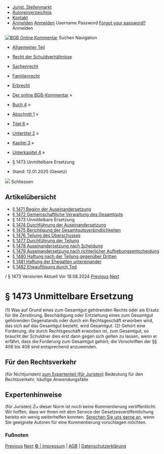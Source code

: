   * [Jurist. Stellenmarkt](https://bgb.kommentar.de/Buch-4/Abschnitt-1/Titel-6/Untertitel-2/Kapitel-3/Unterkapitel-4/</job-board> "Jurist. Stellenmarkt")
  * [Autorenverzeichnis](https://bgb.kommentar.de/Buch-4/Abschnitt-1/Titel-6/Untertitel-2/Kapitel-3/Unterkapitel-4/</Autorenverzeichnis> "Autorenverzeichnis")
  * [Kontakt](https://bgb.kommentar.de/Buch-4/Abschnitt-1/Titel-6/Untertitel-2/Kapitel-3/Unterkapitel-4/</Kontakt>)
  * [Anmelden](https://bgb.kommentar.de/Buch-4/Abschnitt-1/Titel-6/Untertitel-2/Kapitel-3/Unterkapitel-4/<#login> "show login form") [Anmelden](https://bgb.kommentar.de/Buch-4/Abschnitt-1/Titel-6/Untertitel-2/Kapitel-3/Unterkapitel-4/<#> "hide login form") Username Password
[Forgot your password?](https://bgb.kommentar.de/Buch-4/Abschnitt-1/Titel-6/Untertitel-2/Kapitel-3/Unterkapitel-4/</user/forgotpassword>) Anmelden 


[![BGB Online Kommentar](https://bgb.kommentar.de/extension/bgb/design/bgb/images/logo.png)](https://bgb.kommentar.de/Buch-4/Abschnitt-1/Titel-6/Untertitel-2/Kapitel-3/Unterkapitel-4/</> "BGB Online Kommentar")
Suchen
Navigation
  * [Allgemeiner Teil](https://bgb.kommentar.de/Buch-4/Abschnitt-1/Titel-6/Untertitel-2/Kapitel-3/Unterkapitel-4/</Buch-1>)
  * [Recht der Schuldverhältnisse](https://bgb.kommentar.de/Buch-4/Abschnitt-1/Titel-6/Untertitel-2/Kapitel-3/Unterkapitel-4/</Buch-2>)
  * [Sachenrecht](https://bgb.kommentar.de/Buch-4/Abschnitt-1/Titel-6/Untertitel-2/Kapitel-3/Unterkapitel-4/</Buch-3>)
  * [Familienrecht](https://bgb.kommentar.de/Buch-4/Abschnitt-1/Titel-6/Untertitel-2/Kapitel-3/Unterkapitel-4/</Buch-4>)
  * [Erbrecht](https://bgb.kommentar.de/Buch-4/Abschnitt-1/Titel-6/Untertitel-2/Kapitel-3/Unterkapitel-4/</Buch-5>)


  * [Der online BGB-Kommentar](https://bgb.kommentar.de/Buch-4/Abschnitt-1/Titel-6/Untertitel-2/Kapitel-3/Unterkapitel-4/</>) »
  * [Buch 4](https://bgb.kommentar.de/Buch-4/Abschnitt-1/Titel-6/Untertitel-2/Kapitel-3/Unterkapitel-4/</Buch-4>) »
  * [Abschnitt 1](https://bgb.kommentar.de/Buch-4/Abschnitt-1/Titel-6/Untertitel-2/Kapitel-3/Unterkapitel-4/</Buch-4/Abschnitt-1>) »
  * [Titel 6](https://bgb.kommentar.de/Buch-4/Abschnitt-1/Titel-6/Untertitel-2/Kapitel-3/Unterkapitel-4/</Buch-4/Abschnitt-1/Titel-6>) »
  * [Untertitel 2](https://bgb.kommentar.de/Buch-4/Abschnitt-1/Titel-6/Untertitel-2/Kapitel-3/Unterkapitel-4/</Buch-4/Abschnitt-1/Titel-6/Untertitel-2>) »
  * [Kapitel 3](https://bgb.kommentar.de/Buch-4/Abschnitt-1/Titel-6/Untertitel-2/Kapitel-3/Unterkapitel-4/</Buch-4/Abschnitt-1/Titel-6/Untertitel-2/Kapitel-3>) »
  * [Unterkapitel 4](https://bgb.kommentar.de/Buch-4/Abschnitt-1/Titel-6/Untertitel-2/Kapitel-3/Unterkapitel-4/</Buch-4/Abschnitt-1/Titel-6/Untertitel-2/Kapitel-3/Unterkapitel-4>) »
  * § 1473 Unmittelbare Ersetzung 
  * Stand: 12.01.2025 (Gesetz) 


![](https://vg01.met.vgwort.de/na/1c9909529ead4f509072c06d9081a7d5)
Schliessen 
## Artikelübersicht
  * [ § 1471 Beginn der Auseinandersetzung ](https://bgb.kommentar.de/Buch-4/Abschnitt-1/Titel-6/Untertitel-2/Kapitel-3/Unterkapitel-4/</Buch-4/Abschnitt-1/Titel-6/Untertitel-2/Kapitel-3/Unterkapitel-4/Beginn-der-Auseinandersetzung>)
  * [ § 1472 Gemeinschaftliche Verwaltung des Gesamtguts ](https://bgb.kommentar.de/Buch-4/Abschnitt-1/Titel-6/Untertitel-2/Kapitel-3/Unterkapitel-4/</Buch-4/Abschnitt-1/Titel-6/Untertitel-2/Kapitel-3/Unterkapitel-4/Gemeinschaftliche-Verwaltung-des-Gesamtguts>)
  * § 1473 Unmittelbare Ersetzung 
  * [ § 1474 Durchführung der Auseinandersetzung ](https://bgb.kommentar.de/Buch-4/Abschnitt-1/Titel-6/Untertitel-2/Kapitel-3/Unterkapitel-4/</Buch-4/Abschnitt-1/Titel-6/Untertitel-2/Kapitel-3/Unterkapitel-4/Durchfuehrung-der-Auseinandersetzung>)
  * [ § 1475 Berichtigung der Gesamtgutsverbindlichkeiten ](https://bgb.kommentar.de/Buch-4/Abschnitt-1/Titel-6/Untertitel-2/Kapitel-3/Unterkapitel-4/</Buch-4/Abschnitt-1/Titel-6/Untertitel-2/Kapitel-3/Unterkapitel-4/Berichtigung-der-Gesamtgutsverbindlichkeiten>)
  * [ § 1476 Teilung des Überschusses ](https://bgb.kommentar.de/Buch-4/Abschnitt-1/Titel-6/Untertitel-2/Kapitel-3/Unterkapitel-4/</Buch-4/Abschnitt-1/Titel-6/Untertitel-2/Kapitel-3/Unterkapitel-4/Teilung-des-Ueberschusses>)
  * [ § 1477 Durchführung der Teilung ](https://bgb.kommentar.de/Buch-4/Abschnitt-1/Titel-6/Untertitel-2/Kapitel-3/Unterkapitel-4/</Buch-4/Abschnitt-1/Titel-6/Untertitel-2/Kapitel-3/Unterkapitel-4/Durchfuehrung-der-Teilung>)
  * [ § 1478 Auseinandersetzung nach Scheidung ](https://bgb.kommentar.de/Buch-4/Abschnitt-1/Titel-6/Untertitel-2/Kapitel-3/Unterkapitel-4/</Buch-4/Abschnitt-1/Titel-6/Untertitel-2/Kapitel-3/Unterkapitel-4/Auseinandersetzung-nach-Scheidung>)
  * [ § 1479 Auseinandersetzung nach richterlicher Aufhebungsentscheidung ](https://bgb.kommentar.de/Buch-4/Abschnitt-1/Titel-6/Untertitel-2/Kapitel-3/Unterkapitel-4/</Buch-4/Abschnitt-1/Titel-6/Untertitel-2/Kapitel-3/Unterkapitel-4/Auseinandersetzung-nach-richterlicher-Aufhebungsentscheidung>)
  * [ § 1480 Haftung nach der Teilung gegenüber Dritten ](https://bgb.kommentar.de/Buch-4/Abschnitt-1/Titel-6/Untertitel-2/Kapitel-3/Unterkapitel-4/</Buch-4/Abschnitt-1/Titel-6/Untertitel-2/Kapitel-3/Unterkapitel-4/Haftung-nach-der-Teilung-gegenueber-Dritten>)
  * [ § 1481 Haftung der Ehegatten untereinander ](https://bgb.kommentar.de/Buch-4/Abschnitt-1/Titel-6/Untertitel-2/Kapitel-3/Unterkapitel-4/</Buch-4/Abschnitt-1/Titel-6/Untertitel-2/Kapitel-3/Unterkapitel-4/Haftung-der-Ehegatten-untereinander>)
  * [ § 1482 Eheauflösung durch Tod ](https://bgb.kommentar.de/Buch-4/Abschnitt-1/Titel-6/Untertitel-2/Kapitel-3/Unterkapitel-4/</Buch-4/Abschnitt-1/Titel-6/Untertitel-2/Kapitel-3/Unterkapitel-4/Eheaufloesung-durch-Tod>)


/ § 1473 
Versionen  Aktuell Vor 18.08.2024
[Previous](https://bgb.kommentar.de/Buch-4/Abschnitt-1/Titel-6/Untertitel-2/Kapitel-3/Unterkapitel-4/</Buch-4/Abschnitt-1/Titel-6/Untertitel-2/Kapitel-3/Unterkapitel-4/Gemeinschaftliche-Verwaltung-des-Gesamtguts> "§ 1472 Gemeinschaftliche Verwaltung des Gesamtguts") [Next](https://bgb.kommentar.de/Buch-4/Abschnitt-1/Titel-6/Untertitel-2/Kapitel-3/Unterkapitel-4/</Buch-4/Abschnitt-1/Titel-6/Untertitel-2/Kapitel-3/Unterkapitel-4/Durchfuehrung-der-Auseinandersetzung> "§ 1474 Durchführung der Auseinandersetzung")
# § 1473 Unmittelbare Ersetzung
(1) Was auf Grund eines zum Gesamtgut gehörenden Rechts oder als Ersatz für die Zerstörung, Beschädigung oder Entziehung eines zum Gesamtgut gehörenden Gegenstands oder durch ein Rechtsgeschäft erworben wird, das sich auf das Gesamtgut bezieht, wird Gesamtgut.
(2) Gehört eine Forderung, die durch Rechtsgeschäft erworben ist, zum Gesamtgut, so braucht der Schuldner dies erst dann gegen sich gelten zu lassen, wenn er erfährt, dass die Forderung zum Gesamtgut gehört; die Vorschriften der §§ 406 bis 408 sind entsprechend anzuwenden.
## Für den Rechtsverkehr 
(für Nichtjuristen)
[zum Expertenteil (für Juristen)](https://bgb.kommentar.de/Buch-4/Abschnitt-1/Titel-6/Untertitel-2/Kapitel-3/Unterkapitel-4/<#expertenhinweise>)
Bedeutung für den Rechtsverkehr, häufige Anwendungsfälle
## Expertenhinweise
(für Juristen)
Zu dieser Norm ist noch keine Kommentierung veröffentlicht. Wir hoffen, dass wir Ihnen mit dem Service der Gesetzesveröffentlichung bereits ein wenig weiterhelfen konnten. [Sprechen Sie uns gerne an](https://bgb.kommentar.de/Buch-4/Abschnitt-1/Titel-6/Untertitel-2/Kapitel-3/Unterkapitel-4/</Kontakt>), wenn Sie geeignete Autoren für eine Kommentierung vorschlagen möchten. 
### Fußnoten
[Previous](https://bgb.kommentar.de/Buch-4/Abschnitt-1/Titel-6/Untertitel-2/Kapitel-3/Unterkapitel-4/</Buch-4/Abschnitt-1/Titel-6/Untertitel-2/Kapitel-3/Unterkapitel-4/Gemeinschaftliche-Verwaltung-des-Gesamtguts> "§ 1472 Gemeinschaftliche Verwaltung des Gesamtguts") [Next](https://bgb.kommentar.de/Buch-4/Abschnitt-1/Titel-6/Untertitel-2/Kapitel-3/Unterkapitel-4/</Buch-4/Abschnitt-1/Titel-6/Untertitel-2/Kapitel-3/Unterkapitel-4/Durchfuehrung-der-Auseinandersetzung> "§ 1474 Durchführung der Auseinandersetzung")
[© | Impressum](https://bgb.kommentar.de/Buch-4/Abschnitt-1/Titel-6/Untertitel-2/Kapitel-3/Unterkapitel-4/</Kontakt>) | [AGB](https://bgb.kommentar.de/Buch-4/Abschnitt-1/Titel-6/Untertitel-2/Kapitel-3/Unterkapitel-4/</AGB>) | [Datenschutzerklärung](https://bgb.kommentar.de/Buch-4/Abschnitt-1/Titel-6/Untertitel-2/Kapitel-3/Unterkapitel-4/</Datenschutzerklaerung-fuer-Leser>)
